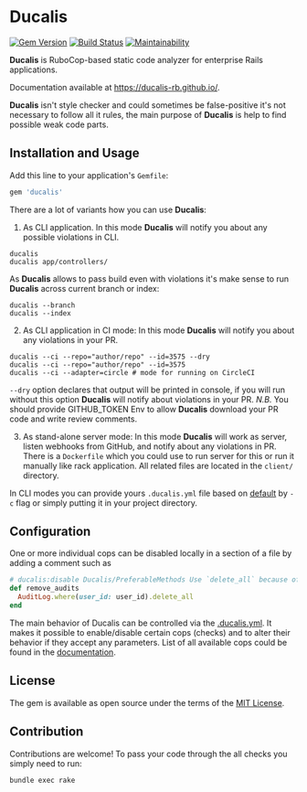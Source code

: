 # Ducalis

[![Gem Version](https://badge.fury.io/rb/ducalis.svg)](https://badge.fury.io/rb/ducalis)
[![Build Status](https://travis-ci.org/ignat-z/ducalis.svg?branch=master)](https://travis-ci.org/ignat-z/ducalis)
[![Maintainability](https://api.codeclimate.com/v1/badges/d03d4e567e8728d2c58b/maintainability)](https://codeclimate.com/github/ignat-z/ducalis/maintainability)

__Ducalis__ is RuboCop-based static code analyzer for enterprise Rails applications.

Documentation available at https://ducalis-rb.github.io/.

__Ducalis__ isn't style checker and could sometimes be false-positive it's not
necessary to follow all it rules, the main purpose of __Ducalis__ is help to find
possible weak code parts.

## Installation and Usage

Add this line to your application's `Gemfile`:

```ruby
gem 'ducalis'
```

There are a lot of variants how you can use __Ducalis__:

1. As CLI application. In this mode __Ducalis__ will notify you about any
possible violations in CLI.
```
ducalis
ducalis app/controllers/
```
As __Ducalis__ allows to pass build even with violations it's make sense to run
__Ducalis__ across current branch or index:
```
ducalis --branch
ducalis --index
```

2. As CLI application in CI mode: In this mode __Ducalis__ will notify you about
any violations in your PR.
```
ducalis --ci --repo="author/repo" --id=3575 --dry
ducalis --ci --repo="author/repo" --id=3575
ducalis --ci --adapter=circle # mode for running on CircleCI
```
`--dry` option declares that output will be printed in console, if you will run
without this option __Ducalis__ will notify about violations in your PR.
_N.B._ You should provide GITHUB_TOKEN Env to allow __Ducalis__ download your PR
code and write review comments.

3. As stand-alone server mode: In this mode __Ducalis__ will work as server,
listen webhooks from GitHub, and notify about any violations in PR. There is a
`Dockerfile` which you could use to run server for this or run it manually like
rack application. All related files are located in the `client/` directory.

In CLI modes you can provide yours `.ducalis.yml` file based on
[default](https://github.com/ignat-z/ducalis/blob/master/config/.ducalis.yml) by
`-c` flag or simply putting it in your project directory.

## Configuration

One or more individual cops can be disabled locally in a section of a file by adding a comment such as

```ruby
# ducalis:disable Ducalis/PreferableMethods Use `delete_all` because of performance reasons
def remove_audits
  AuditLog.where(user_id: user_id).delete_all
end
```

The main behavior of Ducalis can be controlled via the
[.ducalis.yml](<https://github.com/ignat-z/ducalis/blob/master/config/.ducalis.yml>).
It makes it possible to enable/disable certain cops (checks) and to alter their
behavior if they accept any parameters. List of all available cops could be
found in the [documentation](<https://ducalis-rb.github.io/>).

## License

The gem is available as open source under the terms of the [MIT License](https://opensource.org/licenses/MIT).

## Contribution

Contributions are welcome! To pass your code through the all checks you simply need to run:

```
bundle exec rake
```
